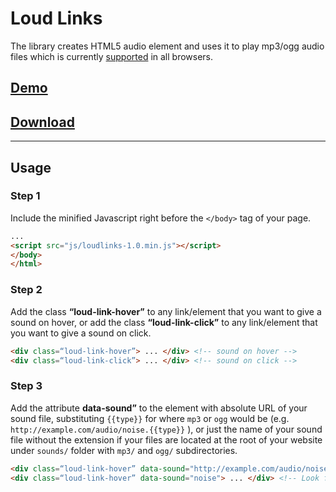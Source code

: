 # Loud Links
The library creates HTML5 audio element and uses it to play mp3/ogg audio files which is currently [supported](http://caniuse.com/#feat=audio) in all browsers.

## [Demo](http://loudlinks.rocks)
## [Download](https://loudlinks.rocks/js/loudlinks-1.0.min.js)

------------------------

## Usage

### Step 1

Include the minified Javascript right before the `</body>` tag of your page.

```html
...
<script src="js/loudlinks-1.0.min.js"></script>
</body>
</html>
```

### Step 2

Add the class **“loud-link-hover”** to any link/element that you want to give a sound on hover, or add the class **“loud-link-click”** to any link/element that you want to give a sound on click.

```html
<div class=“loud-link-hover”> ... </div> <!-- sound on hover -->
<div class=“loud-link-click”> ... </div> <!-- sound on click -->
```

### Step 3

Add the attribute **data-sound”** to the element with absolute URL of your sound file, substituting `{{type}}` for where `mp3` or `ogg` would be (e.g. `http://example.com/audio/noise.{{type}}` ), or just the name of your sound file without the extension if your files are located at the root of your website under `sounds/` folder with `mp3/` and `ogg/` subdirectories.

```html
<div class=“loud-link-hover” data-sound="http://example.com/audio/noise.{{type}}"> ... </div> <!-- For absolute URLs, {{type}} will be replaced with '.mp3' and '.ogg' -->
<div class=“loud-link-hover” data-sound="noise"> ... </div> <!-- Look for /sounds/mp3/noise.mp3 and /sounds/ogg/noise.ogg at the root of your website directory. -->
```
